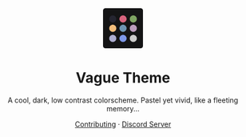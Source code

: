 <div align="center">
  <img height="80" alt="icon" src="https://github.com/vague-theme/vague/blob/main/assets/icon.png?raw=true" />
  <h1>Vague Theme</h1>

  <p>A cool, dark, low contrast colorscheme. Pastel yet vivid, like a fleeting memory...</p>

  <p align="center">
    <a href="https://github.com/vague-theme/.github/blob/main/CONTRIBUTING.md">Contributing</a>
    ·
    <a href="https://discord.gg/J3GHfP3kcH">Discord Server</a>
  </p>
</div>
